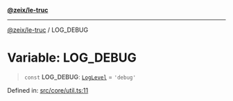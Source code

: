 [**@zeix/le-truc**](../README.md)

***

[@zeix/le-truc](../globals.md) / LOG\_DEBUG

# Variable: LOG\_DEBUG

> `const` **LOG\_DEBUG**: [`LogLevel`](../type-aliases/LogLevel.md) = `'debug'`

Defined in: [src/core/util.ts:11](https://github.com/zeixcom/ui-element/blob/e2d0534c92417874d64304e2f9afb7062e5cf6fa/src/core/util.ts#L11)
